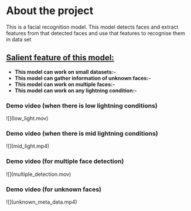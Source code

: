 <h1>About the project</h1>
<!-- <br></br> -->
<p>This is a facial recognition model. This model detects faces and extract features from that detected faces and use that features to recognise them in data set</p>
<h2><u>Salient feature of this model:</u></h2>
<ul>
    <li><strong>This model can work on small datasets:-</strong></li>
    <li><strong>This model can gather information of unknown faces:-</strong></li>
    <li><strong>This model can work on multiple faces:-</strong></li>
    <li><strong>This model can work on any lightning condition:-</strong></li>
</ul>

<h3>Demo video (when there is low lightning conditions)</h3>
![](low_light.mov)

<h3>Demo video (when there is mid lightning conditions)</h3>
![](mid_light.mp4)

<h3>Demo video (for multiple face detection)</h3>
![](multiple_detection.mov)


<h3>Demo video (for unknown faces)</h3>
![](unknown_meta_data.mp4)
